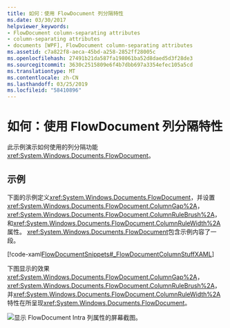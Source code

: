 ```yaml
---
title: 如何：使用 FlowDocument 列分隔特性
ms.date: 03/30/2017
helpviewer_keywords:
- FlowDocument column-separating attributes
- column-separating attributes
- documents [WPF], FlowDocument column-separating attributes
ms.assetid: c7a822f8-aeca-45bd-a258-2852ff28005c
ms.openlocfilehash: 27491b21da587fa198061ba52d8daed5d3f28de3
ms.sourcegitcommit: 3630c2515809e6f4b7dbb697a3354efec105a5cd
ms.translationtype: MT
ms.contentlocale: zh-CN
ms.lasthandoff: 03/25/2019
ms.locfileid: "58410896"
---
```

# <a name="how-to-use-flowdocument-column-separating-attributes"></a>如何：使用 FlowDocument 列分隔特性
此示例演示如何使用的列分隔功能<xref:System.Windows.Documents.FlowDocument>。  
  
## <a name="example"></a>示例  
 下面的示例定义<xref:System.Windows.Documents.FlowDocument>，并设置<xref:System.Windows.Documents.FlowDocument.ColumnGap%2A>， <xref:System.Windows.Documents.FlowDocument.ColumnRuleBrush%2A>，和<xref:System.Windows.Documents.FlowDocument.ColumnRuleWidth%2A>属性。  <xref:System.Windows.Documents.FlowDocument>包含示例内容了一段。  
  
 [!code-xaml[FlowDocumentSnippets#_FlowDocumentColumnStuffXAML](~/samples/snippets/csharp/VS_Snippets_Wpf/FlowDocumentSnippets/CSharp/Window1.xaml#_flowdocumentcolumnstuffxaml)]  
  
 下图显示的效果<xref:System.Windows.Documents.FlowDocument.ColumnGap%2A>， <xref:System.Windows.Documents.FlowDocument.ColumnRuleBrush%2A>，并<xref:System.Windows.Documents.FlowDocument.ColumnRuleWidth%2A>特性在所呈现<xref:System.Windows.Documents.FlowDocument>。  
  
 ![显示 FlowDocument Intra 列属性的屏幕截图。](./media/how-to-use-flowdocument-column-separating-attributes/flowdocument-intra-column.png)
